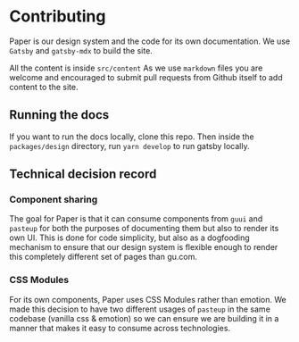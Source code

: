 # Contributing

Paper is our design system and the code for its own documentation. We use `Gatsby` and `gatsby-mdx` to build the site.

All the content is inside `src/content` As we use `markdown` files you are welcome and encouraged to submit pull requests from Github itself to add content to the site.

## Running the docs

If you want to run the docs locally, clone this repo. Then inside the `packages/design` directory, run `yarn develop` to run gatsby locally.

## Technical decision record

### Component sharing

The goal for Paper is that it can consume components from `guui` and `pasteup` for both the purposes of documenting them but also to render its own UI. This is done for code simplicity, but also as a dogfooding mechanism to ensure that our design system is flexible enough to render this completely different set of pages than gu.com.

### CSS Modules

For its own components, Paper uses CSS Modules rather than emotion. We made this decision to have two different usages of `pasteup` in the same codebase (vanilla css & emotion) so we can ensure we are building it in a manner that makes it easy to consume across technologies.
